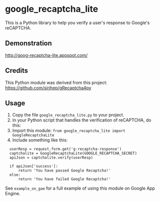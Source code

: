 # google_recaptcha_lite
This is a Python library to help you verify a user's response to Google's reCAPTCHA.

## Demonstration
http://goog-recaptcha-lite.appspot.com/


## Credits
This Python module was derived from this project:
https://github.com/sirjhep/gRecaptcha4py


## Usage
1. Copy the file `google_recaptcha_lite.py` to your project.
2. In your Python script that handles the verification of reCAPTCHA, do this:
  1. Import this module: `from google_recaptcha_lite import GoogleRecaptchaLite`
  2. Include something like this: 
  ```
    userResp = request.form.get('g-recaptcha-response')
    captchalite = GoogleRecaptchaLite(GOOGLE_RECAPTCHA_SECRET)
    apiJson = captchalite.verify(userResp)

    if apiJson['success']:
        return 'You have passed Google Recaptcha!'
    else:
        return 'You have failed Google Recaptcha!'
  ```

See `example_on_gae` for a full example of using this module on Google App Engine.
